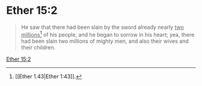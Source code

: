 # Ether 15:2

> He saw that there had been slain by the sword already nearly <u>two millions</u>[^a] of his people, and he began to sorrow in his heart; yea, there had been slain two millions of mighty men, and also their wives and their children.

[Ether 15:2](https://www.churchofjesuschrist.org/study/scriptures/bofm/ether/15?lang=eng&id=p2#p2)


[^a]: [[Ether 1.43|Ether 1:43]].  
